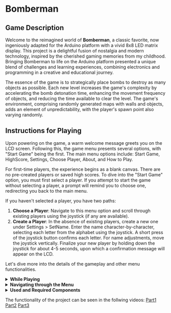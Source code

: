 # Bomberman

## Game Description

Welcome to the reimagined world of **Bomberman**, a classic favorite, now ingeniously adapted for the Arduino platform with a vivid 8x8 LED matrix display. This project is a delightful fusion of nostalgia and modern technology, inspired by the cherished gaming memories from my childhood. Bringing Bomberman to life on the Arduino platform presented a unique blend of challenges and learning experiences, combining electronics and programming in a creative and educational journey.

The essence of the game is to strategically place bombs to destroy as many objects as possible. Each new level increases the game's complexity by accelerating the bomb detonation time, enhancing the movement frequency of objects, and reducing the time available to clear the level. The game's environment, comprising randomly generated maps with walls and objects, adds an element of unpredictability, with the player's spawn point also varying randomly.

## Instructions for Playing

Upon powering on the game, a warm welcome message greets you on the LCD screen. Following this, the game menu presents several options, with "Start Game" being the first. The main menu options include: Start Game, HighScore, Settings, Choose Player, About, and How to Play.

For first-time players, the experience begins as a blank canvas. There are no pre-created players or saved high scores. To dive into the "Start Game" option, you must first select a player. If you attempt to start the game without selecting a player, a prompt will remind you to choose one, redirecting you back to the main menu.

If you haven't selected a player, you have two paths:
1. **Choose a Player**: Navigate to this menu option and scroll through existing players using the joystick (if any are available).
2. **Create a Player**: In the absence of existing players, create a new one under Settings > SetName. Enter the name character-by-character, selecting each letter from the alphabet using the joystick. A short press of the joystick button confirms each letter. For name adjustments, move the joystick vertically. Finalize your new player by holding down the joystick for about 4-5 seconds, upon which a confirmation message will appear on the LCD.

Let's dive more into the details of the gameplay and other menu functionalities.

<details>
  <summary><strong>While Playing</strong></summary>

  In gameplay mode, the LCD screen continuously displays key information: Current Level, Remaining Lives, Time Left, Score, and Player Name. The LED Matrix brings the game to life: the player is indicated by the fastest blinking light, objects by slower blinking cells, and indestructible walls by static cells. Navigate freely across the matrix with the joystick, avoiding occupied cells and finding your path.

  To deploy a bomb at your current location, simply press the joystick button. A distinct sound and rapid blinking on the cell indicate a bomb placement. Be cautious: only one bomb per cell is permitted, and being within the bomb's range (one cell in any direction) will cost you a life.

  The game concludes under two circumstances: when the time runs out or when no lives remain. In either case, a message will display your score and level on the LCD. If your score ranks within the top three high scores, you'll be notified of your position on the leaderboard. A similar message appears upon advancing to a new level after clearing all destructible objects, with each new level bringing a slight increase in difficulty. To exit the game and return to the main menu, press the button on the Arduino breadboard.
</details>

<details>
  <summary><strong>Navigating through the Menu</strong></summary>

  To explore menu options, press the joystick button on your desired selection. To exit without saving any changes in the main menu, simply press the breadboard button.

  We've already explored the functionalities of "Start Game" and "Choose Player." Note that arrows are displayed on the LCD's left and right sides to indicate scrollable directions.

  The "Highscore" option showcases the top 3 scores, complete with the players' names who achieved them. 

  The "About" and "How to Play" sections offer insights into the game's development and essential playing instructions. Use the joystick to navigate through these informative messages.

  Under the "Settings" option, you'll find several sub-menu items:
  - **Set Name**: Create a new user or alter the name of an existing one.
  - **Set LCD Brightness**: Adjust the LCD's brightness and confirm your setting with the breadboard button.
  - **Set Matrix Brightness**: Customize the LED matrix brightness. For a real-time reference, two LEDs on the matrix will reflect your chosen brightness level. Confirm and exit using the breadboard button.
  - **Sounds**: Toggle sound effects during menu navigation and gameplay. Hold the joystick button for a few seconds to toggle and use the breadboard button to save and exit.
  - **Delete All Players**: This option erases all players and high scores from memory.
  - **Reset Highscores**: Clears all high scores from existing players.
  - **Back**: Return to the primary menu options.

    **I noticed the following bug: if we enter in the settings menu and exit from it, second time we want to enter in it, we cannot**.
</details>

<details>
  <summary><strong>Used and Required Components</strong></summary>

  To bring this game to life, the following components are essential:
  
  - **Arduino Uno**: The heart of the game, managing all the processing.
  - **A Joystick**: For player movement and menu navigation.
  - **8x8 LED Matrix**: The dynamic game map.
  - **MAX7219 Display Driver**: Controls the LED Matrix with ease.
  - **Capacitors**: Essential for stabilizing power supply and signal integrity.
  - **A Buzzer**: Adds auditory feedback during gameplay and menu navigation.
  - **LCD 16x2**: The interface for all in-game messages, settings adjustments, and gameplay interactions.
</details>

The functionality of the project can be seen in the follwing videos:
[Part1](https://www.youtube.com/watch?v=FSDpvKRa8Io)
[Part2]()
[Part3]()
